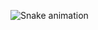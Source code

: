 <div> 
 
  ![Snake animation]([https://github.com/BlackZ36/BlackZ36/blob/main/github-user-contribution.svg](https://github.com/BlackZ36/BlackZ36/blob/main/github-user-contribution.svg))
 
</div>
